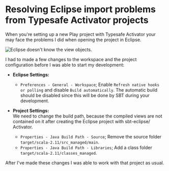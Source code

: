 # Resolving Eclipse import problems from Typesafe Activator projects

When you're setting up a new Play project with Typesafe Activator your may face the problems I did when opening the project in Eclipse.

![Eclipse doesn't know the view objects.](http://wellnr.de/file/rethinkit/play_classpath_error.png)

I had to made a few changes to the workspace and the project configuration before I was able to start my development:

* **Eclipse Settings:**
	* `Preferences - General - Workspace`; Enable `Refresh native hooks or polling` and disable `Build automatically`. The automatic build should be disabled since this will be done by SBT during your development.

* **Project Settings:**  
We need to change the build path, because the compiled views are not contained on it after creating the Eclipse project with sbt-eclipse/ Activator.

	* `Properties - Java Build Path - Source`; Remove the source folder `target/scala-2.11/src_managed/main`.
    * `Properties - Java Build Path - Libraries`; Add a class folder `target/scala-2.11/classes_managed`.

After I've made these changes I was able to work with that project as usual.
